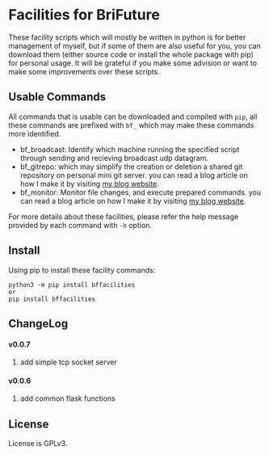 # Facilities for BriFuture

These facility scripts which will mostly be written in python is for better management of myself, but if some of them are also useful for you, you can download them (either source code or install the whole package with pip) for personal usage. It will be grateful if you make some advision or want to make some improvements over these scripts.

## Usable Commands

All commands that is usable can be downloaded and compiled with `pip`, all these commands are prefixed with `bf_` which may make these commands more identified.

- bf_broadcast: Identify which machine running the specified script through sending and recieving broadcast udp datagram.
- bf_gitrepo: which may simplify the creation or deletion a shared git repository on personal mini git server. you can read a blog article on how I make it by visiting [my blog website](http://www.zbrifuture.cn/2019/03/51/).
- bf_monitor: Monitor file changes, and execute prepared commands. you can read a blog article on how I make it by visiting [my blog website](http://www.zbrifuture.cn/2019/03/66/).

For more details about these facilities, please refer the help message provided by each command with `-h` option.

## Install 

Using pip to install these facility commands:

```
python3 -m pip install bffacilities
or
pip install bffacilities
```

## ChangeLog

#### v0.0.7

1. add simple tcp socket server

#### v0.0.6

1. add common flask functions

## License

License is GPLv3.